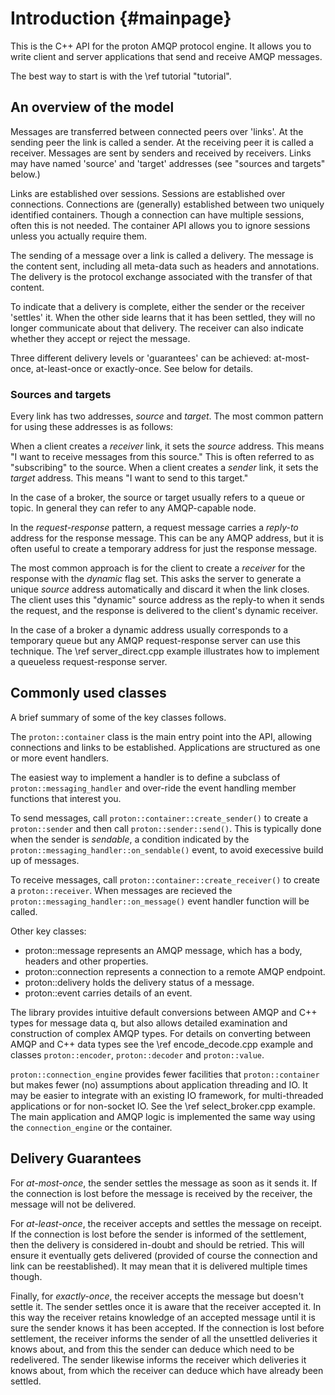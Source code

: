 Introduction     {#mainpage}
============

This is the C++ API for the proton AMQP protocol engine. It allows you to write
client and server applications that send and receive AMQP messages.

The best way to start is with the \ref tutorial "tutorial".

An overview of the model
------------------------

Messages are transferred between connected peers over 'links'. At the sending
peer the link is called a sender. At the receiving peer it is called a
receiver. Messages are sent by senders and received by receivers. Links may have
named 'source' and 'target' addresses (see "sources and targets" below.)

Links are established over sessions. Sessions are established over
connections. Connections are (generally) established between two uniquely
identified containers. Though a connection can have multiple sessions, often
this is not needed. The container API allows you to ignore sessions unless you
actually require them.

The sending of a message over a link is called a delivery. The message
is the content sent, including all meta-data such as headers and
annotations. The delivery is the protocol exchange associated with the
transfer of that content.

To indicate that a delivery is complete, either the sender or the
receiver 'settles' it. When the other side learns that it has been
settled, they will no longer communicate about that delivery. The
receiver can also indicate whether they accept or reject the
message.

Three different delivery levels or 'guarantees' can be achieved: at-most-once,
at-least-once or exactly-once. See below for details.

### Sources and targets ###

Every link has two addresses, *source* and *target*. The most common pattern for
using these addresses is as follows:

When a client creates a *receiver* link, it sets the *source* address. This
means "I want to receive messages from this source." This is often referred to
as "subscribing" to the source. When a client creates a *sender* link, it sets
the *target* address. This means "I want to send to this target."

In the case of a broker, the source or target usually refers to a queue or
topic. In general they can refer to any AMQP-capable node.

In the *request-response* pattern, a request message carries a *reply-to*
address for the response message. This can be any AMQP address, but it is often
useful to create a temporary address for just the response message.

The most common approach is for the client to create a *receiver* for the
response with the *dynamic* flag set. This asks the server to generate a unique
*source* address automatically and discard it when the link closes. The client
uses this "dynamic" source address as the reply-to when it sends the request,
and the response is delivered to the client's dynamic receiver.

In the case of a broker a dynamic address usually corresponds to a temporary
queue but any AMQP request-response server can use this technique. The \ref
server_direct.cpp example illustrates how to implement a queueless
request-response server.

Commonly used classes
---------------------

A brief summary of some of the key classes follows.

The `proton::container` class is the main entry point into the API, allowing
connections and links to be established. Applications are structured as one or
more event handlers.

The easiest way to implement a handler is to define a subclass of
`proton::messaging_handler` and over-ride the event handling member functions
that interest you.

To send messages, call `proton::container::create_sender()` to create a
`proton::sender` and then call `proton::sender::send()`. This is typically done
when the sender is *sendable*, a condition indicated by the
`proton::messaging_handler::on_sendable()` event, to avoid execessive build up
of messages.

To receive messages, call `proton::container::create_receiver()` to create a
`proton::receiver`.  When messages are recieved the
`proton::messaging_handler::on_message()` event handler function will be called.

Other key classes:

- proton::message represents an AMQP message, which has a body, headers and other properties.
- proton::connection represents a connection to a remote AMQP endpoint.
- proton::delivery holds the delivery status of a message.
- proton::event carries details of an event.

The library provides intuitive default conversions between AMQP and C++ types
for message data q, but also allows detailed examination and construction of
complex AMQP types. For details on converting between AMQP and C++ data types
see the \ref encode_decode.cpp example and classes `proton::encoder`,
`proton::decoder` and `proton::value`.

`proton::connection_engine` provides fewer facilities that `proton::container`
but makes fewer (no) assumptions about application threading and IO. It may be
easier to integrate with an existing IO framework, for multi-threaded
applications or for non-socket IO. See the \ref select_broker.cpp example. The
main application and AMQP logic is implemented the same way using the `connection_engine` or
the container.

Delivery Guarantees
-------------------

For *at-most-once*, the sender settles the message as soon as it sends
it. If the connection is lost before the message is received by the
receiver, the message will not be delivered.

For *at-least-once*, the receiver accepts and settles the message on
receipt. If the connection is lost before the sender is informed of
the settlement, then the delivery is considered in-doubt and should be
retried. This will ensure it eventually gets delivered (provided of
course the connection and link can be reestablished). It may mean that
it is delivered multiple times though.

Finally, for *exactly-once*, the receiver accepts the message but
doesn't settle it. The sender settles once it is aware that the
receiver accepted it. In this way the receiver retains knowledge of an
accepted message until it is sure the sender knows it has been
accepted. If the connection is lost before settlement, the receiver
informs the sender of all the unsettled deliveries it knows about, and
from this the sender can deduce which need to be redelivered. The
sender likewise informs the receiver which deliveries it knows about,
from which the receiver can deduce which have already been settled.
